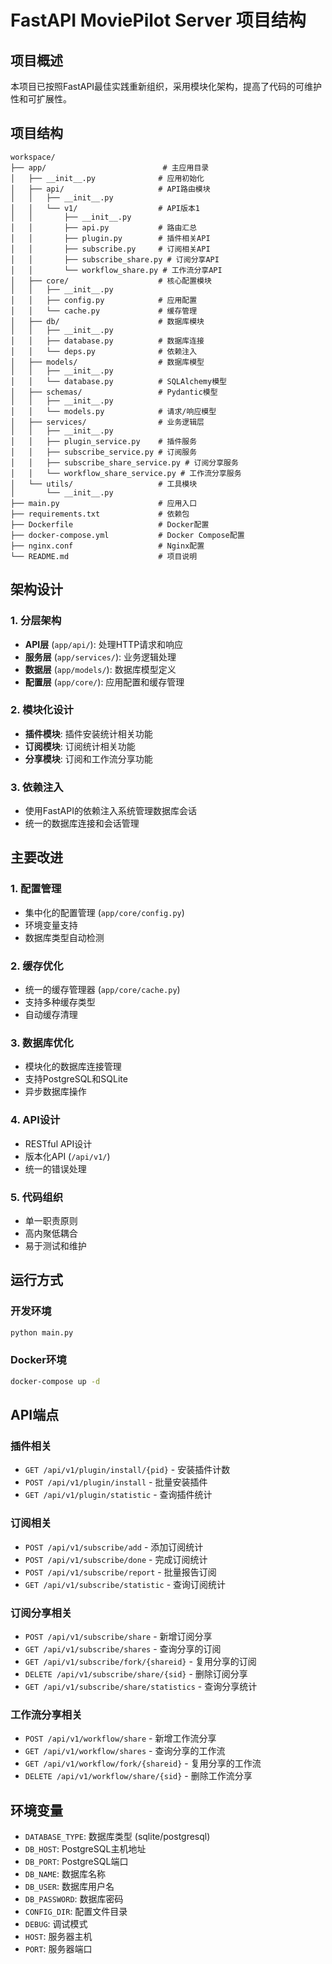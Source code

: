 # FastAPI MoviePilot Server 项目结构

## 项目概述
本项目已按照FastAPI最佳实践重新组织，采用模块化架构，提高了代码的可维护性和可扩展性。

## 项目结构

```
workspace/
├── app/                          # 主应用目录
│   ├── __init__.py              # 应用初始化
│   ├── api/                     # API路由模块
│   │   ├── __init__.py
│   │   └── v1/                  # API版本1
│   │       ├── __init__.py
│   │       ├── api.py           # 路由汇总
│   │       ├── plugin.py        # 插件相关API
│   │       ├── subscribe.py     # 订阅相关API
│   │       ├── subscribe_share.py # 订阅分享API
│   │       └── workflow_share.py # 工作流分享API
│   ├── core/                    # 核心配置模块
│   │   ├── __init__.py
│   │   ├── config.py            # 应用配置
│   │   └── cache.py             # 缓存管理
│   ├── db/                      # 数据库模块
│   │   ├── __init__.py
│   │   ├── database.py          # 数据库连接
│   │   └── deps.py              # 依赖注入
│   ├── models/                  # 数据库模型
│   │   ├── __init__.py
│   │   └── database.py          # SQLAlchemy模型
│   ├── schemas/                 # Pydantic模型
│   │   ├── __init__.py
│   │   └── models.py            # 请求/响应模型
│   ├── services/                # 业务逻辑层
│   │   ├── __init__.py
│   │   ├── plugin_service.py    # 插件服务
│   │   ├── subscribe_service.py # 订阅服务
│   │   ├── subscribe_share_service.py # 订阅分享服务
│   │   └── workflow_share_service.py # 工作流分享服务
│   └── utils/                   # 工具模块
│       └── __init__.py
├── main.py                      # 应用入口
├── requirements.txt             # 依赖包
├── Dockerfile                   # Docker配置
├── docker-compose.yml           # Docker Compose配置
├── nginx.conf                   # Nginx配置
└── README.md                    # 项目说明
```

## 架构设计

### 1. 分层架构
- **API层** (`app/api/`): 处理HTTP请求和响应
- **服务层** (`app/services/`): 业务逻辑处理
- **数据层** (`app/models/`): 数据库模型定义
- **配置层** (`app/core/`): 应用配置和缓存管理

### 2. 模块化设计
- **插件模块**: 插件安装统计相关功能
- **订阅模块**: 订阅统计相关功能
- **分享模块**: 订阅和工作流分享功能

### 3. 依赖注入
- 使用FastAPI的依赖注入系统管理数据库会话
- 统一的数据库连接和会话管理

## 主要改进

### 1. 配置管理
- 集中化的配置管理 (`app/core/config.py`)
- 环境变量支持
- 数据库类型自动检测

### 2. 缓存优化
- 统一的缓存管理器 (`app/core/cache.py`)
- 支持多种缓存类型
- 自动缓存清理

### 3. 数据库优化
- 模块化的数据库连接管理
- 支持PostgreSQL和SQLite
- 异步数据库操作

### 4. API设计
- RESTful API设计
- 版本化API (`/api/v1/`)
- 统一的错误处理

### 5. 代码组织
- 单一职责原则
- 高内聚低耦合
- 易于测试和维护

## 运行方式

### 开发环境
```bash
python main.py
```

### Docker环境
```bash
docker-compose up -d
```

## API端点

### 插件相关
- `GET /api/v1/plugin/install/{pid}` - 安装插件计数
- `POST /api/v1/plugin/install` - 批量安装插件
- `GET /api/v1/plugin/statistic` - 查询插件统计

### 订阅相关
- `POST /api/v1/subscribe/add` - 添加订阅统计
- `POST /api/v1/subscribe/done` - 完成订阅统计
- `POST /api/v1/subscribe/report` - 批量报告订阅
- `GET /api/v1/subscribe/statistic` - 查询订阅统计

### 订阅分享相关
- `POST /api/v1/subscribe/share` - 新增订阅分享
- `GET /api/v1/subscribe/shares` - 查询分享的订阅
- `GET /api/v1/subscribe/fork/{shareid}` - 复用分享的订阅
- `DELETE /api/v1/subscribe/share/{sid}` - 删除订阅分享
- `GET /api/v1/subscribe/share/statistics` - 查询分享统计

### 工作流分享相关
- `POST /api/v1/workflow/share` - 新增工作流分享
- `GET /api/v1/workflow/shares` - 查询分享的工作流
- `GET /api/v1/workflow/fork/{shareid}` - 复用分享的工作流
- `DELETE /api/v1/workflow/share/{sid}` - 删除工作流分享

## 环境变量

- `DATABASE_TYPE`: 数据库类型 (sqlite/postgresql)
- `DB_HOST`: PostgreSQL主机地址
- `DB_PORT`: PostgreSQL端口
- `DB_NAME`: 数据库名称
- `DB_USER`: 数据库用户名
- `DB_PASSWORD`: 数据库密码
- `CONFIG_DIR`: 配置文件目录
- `DEBUG`: 调试模式
- `HOST`: 服务器主机
- `PORT`: 服务器端口